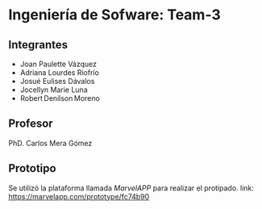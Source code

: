 # Ingeniería de Sofware: Team-3

## Integrantes
- Joan Paulette Vázquez 
- Adriana Lourdes Riofrío  
- Josué Eulises Dávalos  
- Jocellyn Marie Luna 
- Robert Denilson Moreno 

## Profesor
PhD. Carlos Mera Gómez 

## Prototipo
Se utilizó la plataforma llamada _MarvelAPP_ para realizar el protipado. link: 
https://marvelapp.com/prototype/fc74b90

